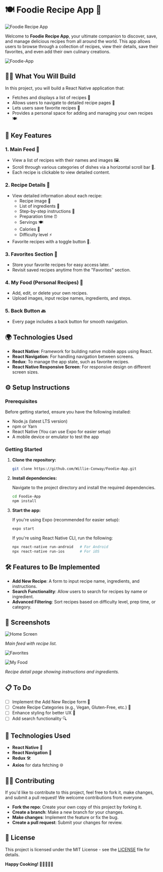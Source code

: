 # 🍽️ Foodie Recipe App 🥘
![Foodie Recipe App](https://github.com/Willie-Conway/Foodie-App/blob/32bc6ec4118644830aec1f204bda072e0935d91a/Screenshots/Foodie%20App.png)


Welcome to **Foodie Recipe App**, your ultimate companion to discover, save, and manage delicious recipes from all around the world. This app allows users to browse through a collection of recipes, view their details, save their favorites, and even add their own culinary creations.

![Foodie-App](https://github.com/Willie-Conway/Foodie-App/blob/9138d980c637117ae75d08fd58ccca85ea4296c2/Screenshots/Foodie-App.gif)

## 🧑‍🍳 What You Will Build

In this project, you will build a React Native application that:

- Fetches and displays a list of recipes 🍝
- Allows users to navigate to detailed recipe pages 📜
- Lets users save favorite recipes 💖
- Provides a personal space for adding and managing your own recipes 🍽️

## 🚀 Key Features

### 1. **Main Feed** 🍴
- View a list of recipes with their names and images 🖼️.
- Scroll through various categories of dishes via a horizontal scroll bar 🔄.
- Each recipe is clickable to view detailed content.

### 2. **Recipe Details** 📝
- View detailed information about each recipe:
  - Recipe image 📸
  - List of ingredients 🍅
  - Step-by-step instructions 🔪
  - Preparation time ⏰
  - Servings 🍽️
  - Calories 🍏
  - Difficulty level ⚡
- Favorite recipes with a toggle button 💖.

### 3. **Favorites Section** 💾
- Store your favorite recipes for easy access later.
- Revisit saved recipes anytime from the "Favorites" section.

### 4. **My Food (Personal Recipes)** 🍱
- Add, edit, or delete your own recipes.
- Upload images, input recipe names, ingredients, and steps.

### 5. **Back Button** 🔙
- Every page includes a back button for smooth navigation.

## 🌍 Technologies Used

- **React Native**: Framework for building native mobile apps using React.
- **React Navigation**: For handling navigation between screens.
- **Redux**: To manage the app state, such as favorite recipes.
- **React Native Responsive Screen**: For responsive design on different screen sizes.

## ⚙️ Setup Instructions

### Prerequisites

Before getting started, ensure you have the following installed:

- Node.js (latest LTS version)
- npm or Yarn
- React Native (You can use Expo for easier setup)
- A mobile device or emulator to test the app

### Getting Started

1. **Clone the repository:**

   ```bash
   git clone https://github.com/Willie-Conway/Foodie-App.git
   ```

2. **Install dependencies:**

   Navigate to the project directory and install the required dependencies.

   ```bash
   cd Foodie-App
   npm install
   ```

3. **Start the app:**

   If you're using Expo (recommended for easier setup):

   ```bash
   expo start
   ```

   If you're using React Native CLI, run the following:

   ```bash
   npx react-native run-android   # For Android
   npx react-native run-ios       # For iOS
   ```

## 🛠️ Features to Be Implemented

- **Add New Recipe**: A form to input recipe name, ingredients, and instructions.
- **Search Functionality**: Allow users to search for recipes by name or ingredient.
- **Advanced Filtering**: Sort recipes based on difficulty level, prep time, or category.

## 📸 Screenshots

![Home Screen](https://github.com/Willie-Conway/Foodie-App/blob/32bc6ec4118644830aec1f204bda072e0935d91a/Screenshots/All%20Recipes%20Home.png)

*Main feed with recipe list.*

![Favorites](https://github.com/Willie-Conway/Foodie-App/blob/32bc6ec4118644830aec1f204bda072e0935d91a/Screenshots/Favorites.png)

![My Food](https://github.com/Willie-Conway/Foodie-App/blob/b55758e0cde1312ff86f5c49cb032c0a27cfbf4f/Screenshots/My%20Recipe.png)

*Recipe detail page showing instructions and ingredients.*

## 📋 To Do

- [ ] Implement the Add New Recipe form 📑
- [ ] Create Recipe Categories (e.g., Vegan, Gluten-Free, etc.) 🍲
- [ ] Enhance styling for better UX 💅
- [ ] Add search functionality 🔍

## 🔧 Technologies Used

- **React Native** 📱
- **React Navigation** 🚀
- **Redux** 🛠️
- **Axios** for data fetching 🌐

## 🙋‍♂️ Contributing

If you'd like to contribute to this project, feel free to fork it, make changes, and submit a pull request! We welcome contributions from everyone.

- **Fork the repo**: Create your own copy of this project by forking it.
- **Create a branch**: Make a new branch for your changes.
- **Make changes**: Implement the feature or fix the bug.
- **Create a pull request**: Submit your changes for review.

## 📄 License

This project is licensed under the MIT License - see the [LICENSE](LICENSE) file for details.



**Happy Cooking! 🍳👨‍🍳👩‍🍳**



